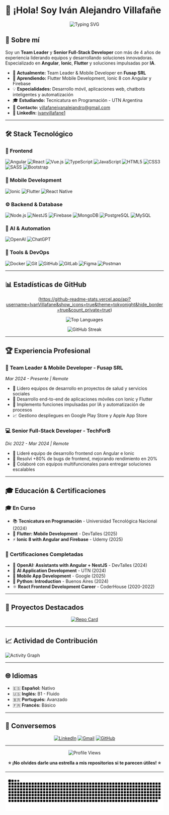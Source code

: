 # 👋 ¡Hola! Soy Iván Alejandro Villafañe

<div align="center">
  
  ![Typing SVG](https://readme-typing-svg.herokuapp.com?font=Fira+Code&pause=1000&color=2196F3&center=true&vCenter=true&width=435&lines=Team+Leader+%26+Full-Stack+Developer;Angular+%7C+Ionic+%7C+Flutter+Expert;AI-Driven+Solutions+Specialist;From+Buenos+Aires%2C+Argentina+🇦🇷)
  
</div>

## 🚀 Sobre mí

Soy un **Team Leader** y **Senior Full-Stack Developer** con más de 4 años de experiencia liderando equipos y desarrollando soluciones innovadoras. Especializado en **Angular**, **Ionic**, **Flutter** y soluciones impulsadas por **IA**.

- 🎯 **Actualmente:** Team Leader & Mobile Developer en **Fusap SRL**
- 🌱 **Aprendiendo:** Flutter Mobile Development, Ionic 8 con Angular y Firebase
- 💡 **Especialidades:** Desarrollo móvil, aplicaciones web, chatbots inteligentes y automatización
- 🎓 **Estudiando:** Tecnicatura en Programación - UTN Argentina
- 📧 **Contacto:** [villafaneivanalejandro@gmail.com](mailto:villafaneivanalejandro@gmail.com)
- 📱 **LinkedIn:** [ivanvillafane1](https://www.linkedin.com/in/ivanvillafane1/)

---

## 🛠️ Stack Tecnológico

### 🎨 Frontend
![Angular](https://img.shields.io/badge/Angular-DD0031?style=for-the-badge&logo=angular&logoColor=white)
![React](https://img.shields.io/badge/React-20232A?style=for-the-badge&logo=react&logoColor=61DAFB)
![Vue.js](https://img.shields.io/badge/Vue.js-35495E?style=for-the-badge&logo=vue.js&logoColor=4FC08D)
![TypeScript](https://img.shields.io/badge/TypeScript-007ACC?style=for-the-badge&logo=typescript&logoColor=white)
![JavaScript](https://img.shields.io/badge/JavaScript-F7DF1E?style=for-the-badge&logo=javascript&logoColor=black)
![HTML5](https://img.shields.io/badge/HTML5-E34F26?style=for-the-badge&logo=html5&logoColor=white)
![CSS3](https://img.shields.io/badge/CSS3-1572B6?style=for-the-badge&logo=css3&logoColor=white)
![SASS](https://img.shields.io/badge/SASS-hotpink.svg?style=for-the-badge&logo=SASS&logoColor=white)
![Bootstrap](https://img.shields.io/badge/Bootstrap-563D7C?style=for-the-badge&logo=bootstrap&logoColor=white)

### 📱 Mobile Development
![Ionic](https://img.shields.io/badge/Ionic-3880FF?style=for-the-badge&logo=ionic&logoColor=white)
![Flutter](https://img.shields.io/badge/Flutter-02569B?style=for-the-badge&logo=flutter&logoColor=white)
![React Native](https://img.shields.io/badge/React_Native-20232A?style=for-the-badge&logo=react&logoColor=61DAFB)

### ⚙️ Backend & Database
![Node.js](https://img.shields.io/badge/Node.js-43853D?style=for-the-badge&logo=node.js&logoColor=white)
![NestJS](https://img.shields.io/badge/nestjs-%23E0234E.svg?style=for-the-badge&logo=nestjs&logoColor=white)
![Firebase](https://img.shields.io/badge/Firebase-039BE5?style=for-the-badge&logo=Firebase&logoColor=white)
![MongoDB](https://img.shields.io/badge/MongoDB-4EA94B?style=for-the-badge&logo=mongodb&logoColor=white)
![PostgreSQL](https://img.shields.io/badge/PostgreSQL-316192?style=for-the-badge&logo=postgresql&logoColor=white)
![MySQL](https://img.shields.io/badge/MySQL-005C84?style=for-the-badge&logo=mysql&logoColor=white)

### 🤖 AI & Automation
![OpenAI](https://img.shields.io/badge/OpenAI-412991?style=for-the-badge&logo=openai&logoColor=white)
![ChatGPT](https://img.shields.io/badge/chatGPT-74aa9c?style=for-the-badge&logo=openai&logoColor=white)

### 🔧 Tools & DevOps
![Docker](https://img.shields.io/badge/Docker-2496ED?style=for-the-badge&logo=docker&logoColor=white)
![Git](https://img.shields.io/badge/GIT-E44C30?style=for-the-badge&logo=git&logoColor=white)
![GitHub](https://img.shields.io/badge/GitHub-100000?style=for-the-badge&logo=github&logoColor=white)
![GitLab](https://img.shields.io/badge/GitLab-330F63?style=for-the-badge&logo=gitlab&logoColor=white)
![Figma](https://img.shields.io/badge/Figma-F24E1E?style=for-the-badge&logo=figma&logoColor=white)
![Postman](https://img.shields.io/badge/Postman-FF6C37?style=for-the-badge&logo=postman&logoColor=white)

---

## 📊 Estadísticas de GitHub

<div align="center">
  
  (https://github-readme-stats.vercel.app/api?username=IvanVillafane&show_icons=true&theme=tokyonight&hide_border=true&count_private=true)
  
  ![Top Languages](https://github-readme-stats.vercel.app/api/top-langs/?username=IvanVillafane&layout=compact&theme=tokyonight&hide_border=true)
  
  ![GitHub Streak](https://github-readme-streak-stats.herokuapp.com/?user=IvanVillafane&theme=tokyonight&hide_border=true)
  
</div>

---

## 🏆 Experiencia Profesional

### 🎯 **Team Leader & Mobile Developer** - Fusap SRL 
*Mar 2024 - Presente | Remote*
- 👥 Lidero equipos de desarrollo en proyectos de salud y servicios sociales
- 📱 Desarrollo end-to-end de aplicaciones móviles con Ionic y Flutter
- 🚀 Implemento funciones impulsadas por IA y automatización de procesos
- 📈 Gestiono despliegues en Google Play Store y Apple App Store

### 💻 **Senior Full-Stack Developer** - TechForB
*Dic 2022 - Mar 2024 | Remote*
- 🔧 Lideré equipo de desarrollo frontend con Angular e Ionic
- 🐛 Resolví +80% de bugs de frontend, mejorando rendimiento en 20%
- 🤝 Colaboré con equipos multifuncionales para entregar soluciones escalables

---

## 🎓 Educación & Certificaciones

### 🎓 **En Curso**
- 📚 **Tecnicatura en Programación** - Universidad Tecnológica Nacional (2024)
- 📱 **Flutter: Mobile Development** - DevTalles (2025)
- ⚡ **Ionic 8 with Angular and Firebase** - Udemy (2025)

### 🏅 **Certificaciones Completadas**
- 🤖 **OpenAI: Assistants with Angular + NestJS** - DevTalles (2024)
- 🧠 **AI Application Development** - UTN (2024)
- 📱 **Mobile App Development** - Google (2025)
- 🐍 **Python: Introduction** - Buenos Aires (2024)
- ⚛️ **React Frontend Development Career** - CoderHouse (2020-2022)

---

## 🌟 Proyectos Destacados

<div align="center">
  
  [![Repo Card](https://github-readme-stats.vercel.app/api/pin/?username=IvanVillafane&repo=repo-name&theme=tokyonight&hide_border=true)](https://github.com/IvanVillafane)
  
</div>

---

## 📈 Actividad de Contribución

![Activity Graph](https://github-readme-activity-graph.vercel.app/graph?username=IvanVillafane&theme=tokyo-night&hide_border=true&area=true)

---

## 🌐 Idiomas

- 🇪🇸 **Español:** Nativo
- 🇺🇸 **Inglés:** B1 - Fluido
- 🇧🇷 **Portugués:** Avanzado
- 🇫🇷 **Francés:** Básico

---

## 💬 Conversemos

<div align="center">
  
  [![LinkedIn](https://img.shields.io/badge/LinkedIn-0077B5?style=for-the-badge&logo=linkedin&logoColor=white)](https://www.linkedin.com/in/ivanvillafane1/)
  [![Gmail](https://img.shields.io/badge/Gmail-D14836?style=for-the-badge&logo=gmail&logoColor=white)](mailto:villafaneivanalejandro@gmail.com)
  [![GitHub](https://img.shields.io/badge/GitHub-100000?style=for-the-badge&logo=github&logoColor=white)](https://github.com/IvanVillafane)
  
</div>

---

<div align="center">
  
  ![Profile Views](https://komarev.com/ghpvc/?username=IvanVillafane&color=2196F3&style=for-the-badge)
  
  **⭐ ¡No olvides darle una estrella a mis repositorios si te parecen útiles! ⭐**
  
</div>

---

<div align="center">
  <img src="https://raw.githubusercontent.com/platane/snk/output/github-contribution-grid-snake-dark.svg" alt="Snake animation" />
</div>
